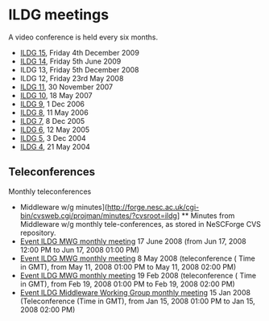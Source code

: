 # ILDG meetings

A video conference is held every six months. 

* [ILDG 15](http://www.jldg.org/ILDG15), Friday 4th December 2009
* [ILDG 14](http://www.jldg.org/ILDG14), Friday 5th June 2009
* ILDG 13, Friday 5th December 2008
* ILDG 12, Friday 23rd May 2008
* [ILDG 11](http://www.sapac.edu.au/cssm/ildg11/), 30 November 2007
* [ILDG 10](http://www.sapac.edu.au/cssm/ildg10/index.html), 18 May 2007
* [ILDG 9](http://www-zeuthen.desy.de/latfor/ldg/ildg9/), 1 Dec 2006
* [ILDG 8](http://www-zeuthen.desy.de/latfor/ldg/ildg8/), 11 May 2006
* [ILDG 7](http://super.bu.edu/~brower/ILDG7/), 8 Dec 2005
* [ILDG 6](http://super.bu.edu/~brower/ILDG6/index_ann.html), 12 May 2005
* [ILDG 5](http://www.ccs.tsukuba.ac.jp/workshop/ILDG-5/), 3 Dec 2004
* [ILDG 4](http://www.ccs.tsukuba.ac.jp/workshop/ILDG-4/), 21 May 2004

## Teleconferences

Monthly teleconferences 

*  Middleware w/g minutes](http://forge.nesc.ac.uk/cgi-bin/cvsweb.cgi/projman/minutes/?cvsroot=ildg]
** Minutes from Middleware w/g monthly tele-conferences, as stored in NeSCForge CVS repository. 
* [Event ILDG MWG monthly meeting](http://plone.jldg.org/ildg/ildg-meetings/teleconferences/ildg-mwg-monthly-meeting-17-june-2008) 17 June 2008 (from Jun 17, 2008 12:00 PM to Jun 17, 2008 01:00 PM)
* [Event ILDG MWG monthly meeting](http://plone.jldg.org/ildg/ildg-meetings/teleconferences/ildg-mwg-monthly-meeting-8-may-2008) 8 May 2008 (teleconference ( Time in GMT), from May 11, 2008 01:00 PM to May 11, 2008 02:00 PM)
* [Event ILDG MWG monthly meeting](http://plone.jldg.org/ildg/ildg-meetings/teleconferences/ildg-mwg-monthly-meeting) 19 Feb 2008 (teleconference ( Time in GMT), from Feb 19, 2008 01:00 PM to Feb 19, 2008 02:00 PM)
* [Event ILDG Middleware Working Group monthly meeting](http://plone.jldg.org/ildg/ildg-meetings/teleconferences/ildg-middleware-working-group-monthly-meeting-29) 15 Jan 2008 (Teleconference (Time in GMT), from Jan 15, 2008 01:00 PM to Jan 15, 2008 02:00 PM)
